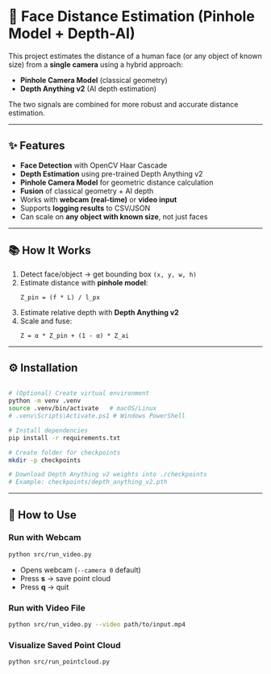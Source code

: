 # 📏 Face Distance Estimation (Pinhole Model + Depth-AI)

This project estimates the distance of a human face (or any object of known size) from a **single camera** using a hybrid approach:  
- **Pinhole Camera Model** (classical geometry)  
- **Depth Anything v2** (AI depth estimation)  

The two signals are combined for more robust and accurate distance estimation.

---

## ✨ Features
- **Face Detection** with OpenCV Haar Cascade  
- **Depth Estimation** using pre-trained Depth Anything v2  
- **Pinhole Camera Model** for geometric distance calculation  
- **Fusion** of classical geometry + AI depth  
- Works with **webcam (real-time)** or **video input**  
- Supports **logging results** to CSV/JSON  
- Can scale on **any object with known size**, not just faces  

---

## 📚 How It Works

1. Detect face/object → get bounding box `(x, y, w, h)`  
2. Estimate distance with **pinhole model**:  
   ```
   Z_pin = (f * L) / l_px
   ```
3. Estimate relative depth with **Depth Anything v2**  
4. Scale and fuse:  
   ```
   Z = α * Z_pin + (1 - α) * Z_ai
   ```

---

## ⚙️ Installation

```bash

# (Optional) Create virtual environment
python -m venv .venv
source .venv/bin/activate   # macOS/Linux
# .venv\Scripts\Activate.ps1 # Windows PowerShell

# Install dependencies
pip install -r requirements.txt

# Create folder for checkpoints
mkdir -p checkpoints

# Download Depth Anything v2 weights into ./checkpoints
# Example: checkpoints/depth_anything_v2.pth
```

---

## 🚀 How to Use

### Run with Webcam
```bash
python src/run_video.py
```
- Opens webcam (`--camera 0` default)  
- Press **s** → save point cloud  
- Press **q** → quit  

### Run with Video File
```bash
python src/run_video.py --video path/to/input.mp4
```

### Visualize Saved Point Cloud
```bash
python src/run_pointcloud.py
```


